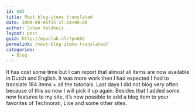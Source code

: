 ```yaml
---
id: 602
title: Most blog-items translated
date: 2008-08-06T15:27:14+00:00
author: Johan Veldhuis
layout: post
guid: http://myuclab.nl/?p=602
permalink: /most-blog-items-translated/
categories:
  - Blog
---
```

It has cost some time but I can report that almost all items are now available in Dutch and English. It was more work then I had expected I had to translate 184 items + all the tutorials. Last days I did not blog very often because of this so now I will pick it up again. Besides that I added some new features to my site, it&#8217;s now possible to add a blog item to your favorites of Technorati, Live and some other sites.